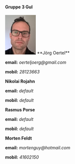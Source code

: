 
#### Gruppe 3 Gul


<img src="joerg.jpg" width="100"/>  
**Jörg Oertel**

**email:** _oerteljoerg@gmail.com_

**mobil:**  _28123663_

**Nikolai Rojahn**

**email:** _default_

**mobil:**  _default_

**Rasmus Porse**

**email:** _default_

**mobil:**  _default_

**Morten Feldt**

**email:** _mortenguy@hotmail.com_

**mobil:**  _41602150_

